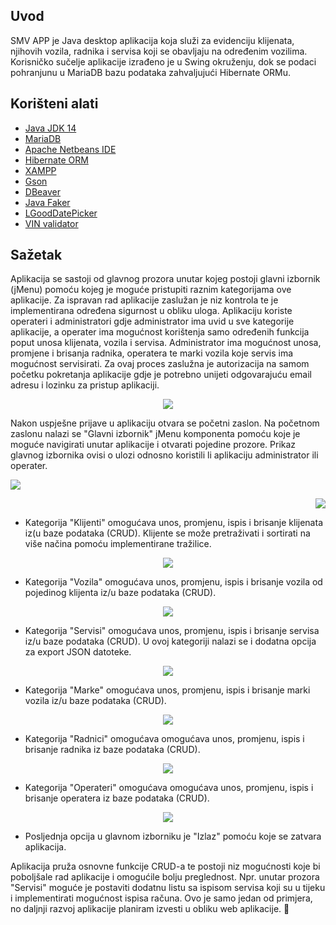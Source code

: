 ## Uvod

SMV APP je Java desktop aplikacija koja služi za evidenciju klijenata, njihovih vozila, radnika i servisa koji se obavljaju na određenim vozilima. Korisničko sučelje aplikacije izrađeno je u Swing okruženju, dok se podaci pohranjunu u MariaDB bazu podataka zahvaljujući Hibernate ORMu.

## Korišteni alati

* [Java JDK 14](https://www.oracle.com/java/technologies/javase/14-relnote-issues.html)
* [MariaDB](https://mariadb.org/)
* [Apache Netbeans IDE](http://netbeans.apache.org/)
* [Hibernate ORM](http://hibernate.org/orm/)
* [XAMPP](https://www.apachefriends.org/index.html)
* [Gson](https://github.com/google/gson)
* [DBeaver](https://dbeaver.io/)
* [Java Faker](https://github.com/DiUS/java-faker)
* [LGoodDatePicker](https://github.com/LGoodDatePicker/LGoodDatePicker)
* [VIN validator](https://gist.github.com/ubergesundheit/5626679)

## Sažetak

Aplikacija se sastoji od glavnog prozora unutar kojeg postoji glavni izbornik (jMenu) pomoću kojeg je moguće pristupiti raznim kategorijama ove aplikacije. Za ispravan rad aplikacije zaslužan je niz kontrola te je implementirana određena sigurnost u obliku uloga. Aplikaciju koriste operateri i administratori gdje administrator ima uvid u sve kategorije aplikacije, a operater ima mogućnost korištenja samo određenih funkcija poput unosa klijenata, vozila i servisa. Administrator ima mogućnost unosa, promjene i brisanja radnika, operatera te marki vozila koje servis ima mogućnost servisirati. Za ovaj proces zaslužna je autorizacija na samom početku pokretanja aplikacije gdje je potrebno unijeti odgovarajuću email adresu i lozinku za pristup aplikaciji. 

<p align="center">
<img src="https://github.com/bfriscic/ZavrsniRad/blob/master/images/Prijava%20admin.PNG" />
</p>

Nakon uspješne prijave u aplikaciju otvara se početni zaslon. Na početnom zaslonu nalazi se "Glavni izbornik" jMenu komponenta pomoću koje je moguće navigirati unutar aplikacije i otvarati pojedine prozore. Prikaz glavnog izbornika ovisi o ulozi odnosno koristili li aplikaciju administrator ili operater.

<p align="left">
<img src="https://github.com/bfriscic/ZavrsniRad/blob/master/images/Admin%20view.PNG" />
</p>

<p align="right">
<img src="https://github.com/bfriscic/ZavrsniRad/blob/master/images/Operater%20view.PNG" />
</p>

* Kategorija "Klijenti" omogućava unos, promjenu, ispis i brisanje klijenata iz(u baze podataka (CRUD). Klijente se može pretraživati i sortirati na više načina pomoću implementirane tražilice.

<p align="center">
<img src="https://github.com/bfriscic/ZavrsniRad/blob/master/images/Klijenti%20view.PNG" />
</p>

* Kategorija "Vozila" omogućava unos, promjenu, ispis i brisanje vozila od pojedinog klijenta iz/u baze podataka (CRUD).

<p align="center">
<img src="https://github.com/bfriscic/ZavrsniRad/blob/master/images/Vozila%20view.PNG" />
</p>

* Kategorija "Servisi" omogućava unos, promjenu, ispis i brisanje servisa iz/u baze podataka (CRUD). U ovoj kategoriji nalazi se i dodatna opcija za export JSON datoteke.

<p align="center">
<img src="https://github.com/bfriscic/ZavrsniRad/blob/master/images/Servisi%20view.PNG" />
</p>

* Kategorija "Marke" omogućava unos, promjenu, ispis i brisanje marki vozila iz/u baze podataka (CRUD).

<p align="center">
<img src="https://github.com/bfriscic/ZavrsniRad/blob/master/images/Marke%20view.PNG" />
</p>

* Kategorija "Radnici" omogućava omogućava unos, promjenu, ispis i brisanje radnika iz baze podataka (CRUD).

<p align="center">
<img src="https://github.com/bfriscic/ZavrsniRad/blob/master/images/Radnici%20view.PNG" />
</p>

* Kategorija "Operateri" omogućava omogućava unos, promjenu, ispis i brisanje operatera iz baze podataka (CRUD).

<p align="center">
<img src="https://github.com/bfriscic/ZavrsniRad/blob/master/images/Operateri%20view.PNG" />
</p>

* Posljednja opcija u glavnom izborniku je "Izlaz" pomoću koje se zatvara aplikacija.

Aplikacija pruža osnovne funkcije CRUD-a te postoji niz mogućnosti koje bi poboljšale rad aplikacije i omogućile bolju preglednost. Npr. unutar prozora "Servisi" moguće je postaviti dodatnu listu sa ispisom servisa koji su u tijeku i implementirati mogućnost ispisa računa. Ovo je samo jedan od primjera, no daljnji razvoj aplikacije planiram izvesti u obliku web aplikacije. :leaves:

